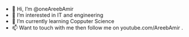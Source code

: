 - 👋 Hi, I’m @oneAreebAmir
- 👀 I’m interested in IT and engineering
- 🌱 I’m currently learning Copputer Science
- 📫 Want to touch with me then follow me on youtube.com/AreebAmir . 

<!---
oneAreebAmir/oneAreebAmir is a ✨ special ✨ repository because its `README.md` (this file) appears on your GitHub profile.
You can click the Preview link to take a look at your changes.
--->
